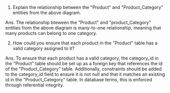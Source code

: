 1. Explain the relationship between the "Product" and "Product_Category" entities from the above diagram.

Ans. The relationship bteween the "Product" and "product_Category" entities from the above diagram is many-to-one relationship, meaning that many products can belong to one category.


2. How could you ensure that each product in the "Product" table has a valid category assigned to it?

Ans. To ensure that each product has a valid category, the category_id in the "Product" table should be set up as a foreign key that references the id of the "Product_Category" table. Additionally, constraints should be added to the category_id field to ensure it is not null and that it matches an existing id in the "Product_Category" table. In database terms, this is enforced through referential integrity.
